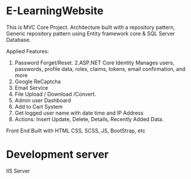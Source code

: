 # E-LearningWebsite
This is  MVC Core Project.
Architecture built with a repository pattern, Generic repository pattern using Entity framework core & SQL Server Database.

Applied Features:
1. Password Forget/Reset.
2.ASP.NET Core Identity Manages users, passwords, profile data, roles, claims, tokens, email confirmation, and more
4. Google ReCaptcha
5. Email Service
6. File Upload / Download /Convert.
7. Admin user Dashboard 
8. Add to Cart System
9. Get logged user name with date time and IP Address
10. Actions: Insert Update, Delete, Details, Recently Added Data.

Front End Built with HTML CSS, SCSS, JS, BootStrap, etc
# Development server
IIS Server
